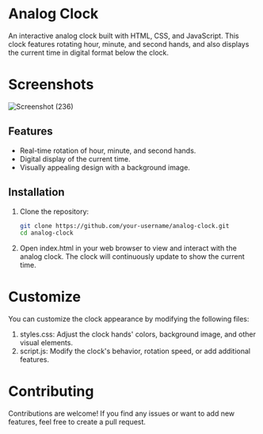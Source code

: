 # Analog Clock

An interactive analog clock built with HTML, CSS, and JavaScript. This clock features rotating hour, minute, and second hands, and also displays the current time in digital format below the clock.

# Screenshots
![Screenshot (236)](https://github.com/Anushka-Bhowmick/Analog_Clock/assets/76967222/1094712c-9b07-41be-aead-73bcd747b2ec)

## Features

- Real-time rotation of hour, minute, and second hands.
- Digital display of the current time.
- Visually appealing design with a background image.

## Installation

1. Clone the repository:

   ```bash
   git clone https://github.com/your-username/analog-clock.git
   cd analog-clock
2. Open index.html in your web browser to view and interact with the analog clock. The clock will continuously update to show the current time.

# Customize
You can customize the clock appearance by modifying the following files:

1. styles.css: Adjust the clock hands' colors, background image, and other visual elements.
2. script.js: Modify the clock's behavior, rotation speed, or add additional features.
   
# Contributing
Contributions are welcome! If you find any issues or want to add new features, feel free to create a pull request.






